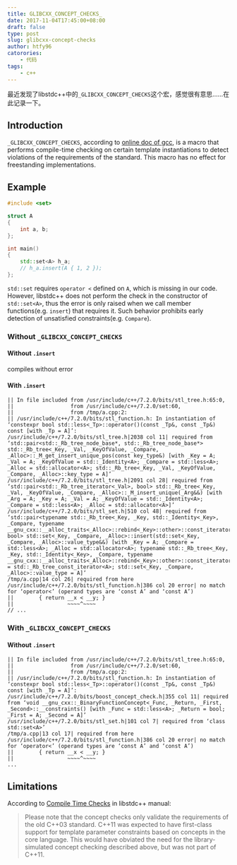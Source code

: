 ```yaml
---
title: GLIBCXX_CONCEPT_CHECKS_
date: 2017-11-04T17:45:00+08:00
draft: false
type: post
slug: glibcxx-concept-checks
author: htfy96
catorories:
    - 代码
tags:
    - c++
---
```


最近发现了libstdc++中的`_GLIBCXX_CONCEPT_CHECKS`这个宏，感觉很有意思……在此记录一下。

## Introduction
`_GLIBCXX_CONCEPT_CHECKS`, according to [online doc of gcc](https://gcc.gnu.org/onlinedocs/libstdc++/manual/using_macros.html),
is a macro that performs compile-time checking on certain template instantiations to detect violations of the requirements of the standard. This macro has no effect for freestanding implementations.

## Example
```cpp
#include <set>

struct A
{
    int a, b;
};

int main()
{
    std::set<A> h_a;
    // h_a.insert(A { 1, 2 });
};
```

`std::set` requires `operator <` defined on `A`, which is missing in our code. 
However, libstdc++ does not perform the check in the constructor of `std::set<A>`, 
thus the error is only raised when we call member functions(e.g. `insert`) that requires it. Such behavior prohibits early detection of unsatisfied constraints(e.g. `Compare`).


### Without `_GLIBCXX_CONCEPT_CHECKS`
#### Without `.insert`
compiles without error
#### With `.insert`
```
|| In file included from /usr/include/c++/7.2.0/bits/stl_tree.h:65:0,
||                  from /usr/include/c++/7.2.0/set:60,
||                  from /tmp/a.cpp:2:
|| /usr/include/c++/7.2.0/bits/stl_function.h: In instantiation of ‘constexpr bool std::less<_Tp>::operator()(const _Tp&, const _Tp&) const [with _Tp = A]’:
/usr/include/c++/7.2.0/bits/stl_tree.h|2038 col 11| required from ‘std::pair<std::_Rb_tree_node_base*, std::_Rb_tree_node_base*> std::_Rb_tree<_Key, _Val, _KeyOfValue, _Compare, _Alloc>::_M_get_insert_unique_pos(const key_type&) [with _Key = A; _Val = A; _KeyOfValue = std::_Identity<A>; _Compare = std::less<A>; _Alloc = std::allocator<A>; std::_Rb_tree<_Key, _Val, _KeyOfValue, _Compare, _Alloc>::key_type = A]’
/usr/include/c++/7.2.0/bits/stl_tree.h|2091 col 28| required from ‘std::pair<std::_Rb_tree_iterator<_Val>, bool> std::_Rb_tree<_Key, _Val, _KeyOfValue, _Compare, _Alloc>::_M_insert_unique(_Arg&&) [with _Arg = A; _Key = A; _Val = A; _KeyOfValue = std::_Identity<A>; _Compare = std::less<A>; _Alloc = std::allocator<A>]’
/usr/include/c++/7.2.0/bits/stl_set.h|510 col 48| required from ‘std::pair<typename std::_Rb_tree<_Key, _Key, std::_Identity<_Key>, _Compare, typename __gnu_cxx::__alloc_traits<_Alloc>::rebind<_Key>::other>::const_iterator, bool> std::set<_Key, _Compare, _Alloc>::insert(std::set<_Key, _Compare, _Alloc>::value_type&&) [with _Key = A; _Compare = std::less<A>; _Alloc = std::allocator<A>; typename std::_Rb_tree<_Key, _Key, std::_Identity<_Key>, _Compare, typename __gnu_cxx::__alloc_traits<_Alloc>::rebind<_Key>::other>::const_iterator = std::_Rb_tree_const_iterator<A>; std::set<_Key, _Compare, _Alloc>::value_type = A]’
/tmp/a.cpp|14 col 26| required from here
/usr/include/c++/7.2.0/bits/stl_function.h|386 col 20 error| no match for ‘operator<’ (operand types are ‘const A’ and ‘const A’)
||        { return __x < __y; }
||                 ~~~~^~~~~
// ...
```

### With `_GLIBCXX_CONCEPT_CHECKS`
#### Without `.insert`
```
|| In file included from /usr/include/c++/7.2.0/bits/stl_tree.h:65:0,
||                  from /usr/include/c++/7.2.0/set:60,
||                  from /tmp/a.cpp:2:
|| /usr/include/c++/7.2.0/bits/stl_function.h: In instantiation of ‘constexpr bool std::less<_Tp>::operator()(const _Tp&, const _Tp&) const [with _Tp = A]’:
/usr/include/c++/7.2.0/bits/boost_concept_check.h|355 col 11| required from ‘void __gnu_cxx::_BinaryFunctionConcept<_Func, _Return, _First, _Second>::__constraints() [with _Func = std::less<A>; _Return = bool; _First = A; _Second = A]’
/usr/include/c++/7.2.0/bits/stl_set.h|101 col 7| required from ‘class std::set<A>’
/tmp/a.cpp|13 col 17| required from here
/usr/include/c++/7.2.0/bits/stl_function.h|386 col 20 error| no match for ‘operator<’ (operand types are ‘const A’ and ‘const A’)
||        { return __x < __y; }
||                 ~~~~^~~~~
...
```


## Limitations
According to [Compile Time Checks](https://gcc.gnu.org/onlinedocs/libstdc++/manual/ext_compile_checks.html) in libstdc++ manual:

> Please note that the concept checks only validate the requirements of the old C++03 standard. C++11 was expected to have first-class support for template parameter constraints based on concepts in the core language. This would have obviated the need for the library-simulated concept checking described above, but was not part of C++11. 
